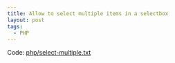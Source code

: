 ```yaml
---
title: Allow to select multiple items in a selectbox
layout: post
tags:
  - PHP
---
```

Code: [php/select-multiple.txt](/wp-content/code/php/select-multiple.txt)